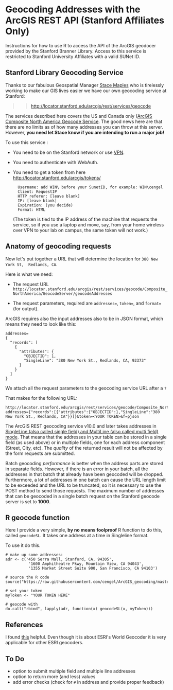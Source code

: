# Geocoding Addresses with the ArcGIS REST API (Stanford Affiliates Only)

Instructions for how to use R to access the API of the ArcGIS geodocer provided by the Stanford Branner Library. Access to this service is restricted to Stanford University Affiliates with a valid SUNet ID.


## Stanford Library Geocoding Service

Thanks to our fabulous Geospatial Manager [Stace Maples](https://library.stanford.edu/people/maples) who is tirelessly working to make our GIS lives easier we have our own geocoding service at Stanford:

>> http://locator.stanford.edu/arcgis/rest/services/geocode

The services described here covers the US and Canada only ([ArcGIS Composite North America Geocode Service](http://help.arcgis.com/en/data-appliance/4.0/help/basemap/content/na_address_locator_10.htm). The good news here are that there are no limits as of how many addresses you can throw at this server. However, **you need let Stace know if you are intending to run a major job!**

To use this service :

- You need to be on the Stanford network or use [VPN](https://uit.stanford.edu/service/vpn/).
- You need to authenticate with WebAuth.
- You need to get a token from here http://locator.stanford.edu/arcgis/tokens/

        Username: add WIN\ before your SunetID, for example: WIN\cengel
        Client: RequestIP
        HTTP referer: [leave blank]
        IP:	[leave blank]
        Expiration: (you decide)
        Format: HTML

    (The token is tied to the IP address of the machine that requests the service, so if you use a laptop and move, say, from your home wireless over VPN to your lab on campus, the same token will not work.)


## Anatomy of geocoding requests

Now let's put together a URL that will determine the location for `380 New York St,  Redlands, CA`.

Here is what we need:

- The request URL
    `http://locator.stanford.edu/arcgis/rest/services/geocode/Composite_NorthAmerica/GeocodeServer/geocodeAddresses`

- The request parameters, required are `addresses=`, `token=`, and `format=` (for output).

ArcGIS requires also the input addresses also to be in JSON format, which means they need to look like this:

    addresses=
    {
      "records": [
        {
          "attributes": {
            "OBJECTID": 1,
            "SingleLine": "380 New York St., Redlands, CA, 92373"
          }
        }
      ]
    }


We attach all the request parameters to the geocoding service URL after a `?`

That makes for the following URL:

    http://locator.stanford.edu/arcgis/rest/services/geocode/Composite_NorthAmerica/GeocodeServer/geocodeAddresses?addresses={"records":[{"attributes":{"OBJECTID":1,"SingleLine":"380 New York St., Redlands, CA"}}]}&token=<YOUR TOKEN>&f=pjson

The ArcGIS REST geocoding service v10.0 and later takes addresses in [SingleLine (also called single field) and MultiLine (also called multi field) mode](http://support.esri.com/technical-article/000011000). That means that the addresses in your table can be stored in a single field (as used above) or in multiple fields, one for each address component (Street, City, etc). The _quality_ of the returned result will not be affected by the form requests are submitted.

Batch geocoding _performance_ is better when the address parts are stored in separate fields. However, if there is an error in your batch, all the addresses in that batch that already have been geocoded will be dropped. Furthermore, a lot of addresses in one batch can cause the URL length limit to be exceeded and the URL to be truncated, so it is necessary to use the POST method to send those requests. The maximum number of addresses that can be geocoded in a single batch request on the Stanford geocode server is set to **1000**.

## R geocode function

Here I provide a very simple, **by no means foolproof** R function to do this, called `geocodeSL`. It takes one address at a time in Singleline format.

To use it do this.

    # make up some addresses:
    adr <- c('450 Serra Mall, Stanford, CA, 94305',
              '1600 Amphitheatre Pkwy, Mountain View, CA 94043',
              '1355 Market Street Suite 900, San Francisco, CA 94103')

    # source the R code
    source("https://raw.githubusercontent.com/cengel/ArcGIS_geocoding/master/SUL_gcFunctions.R")

    # set your token
    myToken <- "YOUR TOKEN HERE"

    # geocode with
    do.call("rbind", lapply(adr, function(x) geocodeSL(x, myToken)))


## References

I found [this](https://developers.arcgis.com/rest/geocode/api-reference/geocoding-geocode-addresses.htm) helpful. Even though it is about ESRI's World Geocoder it is very applicable for other ESRI geocoders.


## To Do
- option to submit multiple field and multiple line addresses
- option to return more (and less) values
- add error checks (check for `#` in address and provide proper feedback)

